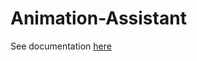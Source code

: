 # Animation-Assistant

See documentation [here](https://denislopatin.github.io/animation-assistant/)
